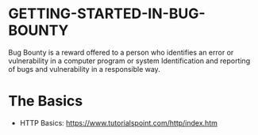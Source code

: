 # GETTING-STARTED-IN-BUG-BOUNTY
Bug Bounty is a reward offered to a person who identifies an error or vulnerability in a computer program or system Identification and reporting of bugs and vulnerability in a responsible way.

# The Basics
  - HTTP Basics: https://www.tutorialspoint.com/http/index.htm
